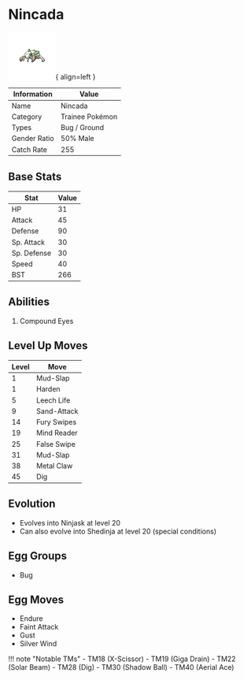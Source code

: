 # Nincada

![Nincada](../images/pokemon/290.png){ align=left }

| Information | Value |
|------------|--------|
| Name | Nincada |
| Category | Trainee Pokémon |
| Types | Bug / Ground |
| Gender Ratio | 50% Male |
| Catch Rate | 255 |

## Base Stats

| Stat | Value |
|------|-------|
| HP | 31 |
| Attack | 45 |
| Defense | 90 |
| Sp. Attack | 30 |
| Sp. Defense | 30 |
| Speed | 40 |
| BST | 266 |

## Abilities
1. Compound Eyes

## Level Up Moves
| Level | Move |
|-------|------|
| 1 | Mud-Slap |
| 1 | Harden |
| 5 | Leech Life |
| 9 | Sand-Attack |
| 14 | Fury Swipes |
| 19 | Mind Reader |
| 25 | False Swipe |
| 31 | Mud-Slap |
| 38 | Metal Claw |
| 45 | Dig |

## Evolution
- Evolves into Ninjask at level 20
- Can also evolve into Shedinja at level 20 (special conditions)

## Egg Groups
- Bug

## Egg Moves
- Endure
- Faint Attack
- Gust
- Silver Wind

!!! note "Notable TMs"
    - TM18 (X-Scissor)
    - TM19 (Giga Drain)
    - TM22 (Solar Beam)
    - TM28 (Dig)
    - TM30 (Shadow Ball)
    - TM40 (Aerial Ace)
